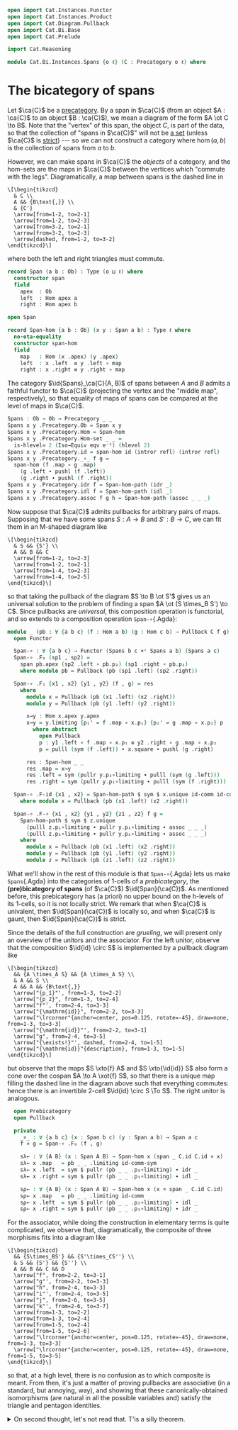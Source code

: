 ```agda
open import Cat.Instances.Functor
open import Cat.Instances.Product
open import Cat.Diagram.Pullback
open import Cat.Bi.Base
open import Cat.Prelude

import Cat.Reasoning

module Cat.Bi.Instances.Spans {o ℓ} (C : Precategory o ℓ) where
```

<!--
```agda
private module C = Cat.Reasoning C
open C
```
-->

# The bicategory of spans

Let $\ca{C}$ be a [precategory]. By a span in $\ca{C}$ (from an object
$A : \ca{C}$ to an object $B : \ca{C}$), we mean a diagram of the form
$A \ot C \to B$. Note that the "vertex" of this span, the object $C$, is
part of the data, so that the collection of "spans in $\ca{C}$" will not
be [a set] (unless $\ca{C}$ is [strict]) --- so we can not construct a
category where $\hom(a,b)$ is the collection of spans from $a$ to $b$.

[precategory]: Cat.Base.html
[a set]: 1Lab.HLevel.html#is-set
[strict]: Cat.Instances.StrictCat.html

However, we can make spans in $\ca{C}$ the _objects_ of a category, and
the hom-sets are the maps in $\ca{C}$ between the vertices which
"commute with the legs". Diagramatically, a map between spans is the
dashed line in

~~~{.quiver}
\[\begin{tikzcd}
  & C \\
  A && {B\text{,}} \\
  & {C'}
  \arrow[from=1-2, to=2-1]
  \arrow[from=1-2, to=2-3]
  \arrow[from=3-2, to=2-1]
  \arrow[from=3-2, to=2-3]
  \arrow[dashed, from=1-2, to=3-2]
\end{tikzcd}\]
~~~

where both the left and right triangles must commute.

```agda
record Span (a b : Ob) : Type (o ⊔ ℓ) where
  constructor span
  field
    apex  : Ob
    left  : Hom apex a
    right : Hom apex b

open Span

record Span-hom {a b : Ob} (x y : Span a b) : Type ℓ where
  no-eta-equality
  constructor span-hom
  field
    map   : Hom (x .apex) (y .apex)
    left  : x .left  ≡ y .left ∘ map
    right : x .right ≡ y .right ∘ map
```

<!--
```agda
open Span-hom
private unquoteDecl eqv = declare-record-iso eqv (quote Span-hom)

Span-hom-path
  : {a b : Ob} {x y : Span a b} {f g : Span-hom x y}
  → f .map ≡ g .map → f ≡ g
Span-hom-path p i .map = p i
Span-hom-path {x = x} {y} {f} {g} p i .left j =
  is-set→squarep (λ i j → Hom-set _ _)
    (λ _ → x .left) (λ j → f .left j) (λ j → g .left j) (λ j → y .left ∘ p j) i j
Span-hom-path {x = x} {y} {f} {g} p i .right j =
  is-set→squarep (λ i j → Hom-set _ _)
    (λ _ → x .right) (λ j → f .right j) (λ j → g .right j) (λ j → y .right ∘ p j) i j
```
-->

The category $\id{Spans}_\ca{C}(A, B)$ of spans between $A$ and $B$
admits a faithful functor to $\ca{C}$ (projecting the vertex and the
"middle map", respectively), so that equality of maps of spans can be
compared at the level of maps in $\ca{C}$.

```agda
Spans : Ob → Ob → Precategory _ _
Spans x y .Precategory.Ob = Span x y
Spans x y .Precategory.Hom = Span-hom
Spans x y .Precategory.Hom-set _ _ =
  is-hlevel≃ 2 (Iso→Equiv eqv e⁻¹) (hlevel 2)
Spans x y .Precategory.id = span-hom id (intror refl) (intror refl)
Spans x y .Precategory._∘_ f g =
  span-hom (f .map ∘ g .map)
    (g .left ∙ pushl (f .left))
    (g .right ∙ pushl (f .right))
Spans x y .Precategory.idr f = Span-hom-path (idr _)
Spans x y .Precategory.idl f = Span-hom-path (idl _)
Spans x y .Precategory.assoc f g h = Span-hom-path (assoc _ _ _)
```

Now suppose that $\ca{C}$ admits pullbacks for arbitrary pairs of maps.
Supposing that we have some spans $S : A \to B$ and $S' : B \to C$, we
can fit them in an M-shaped diagram like

~~~{.quiver}
\[\begin{tikzcd}
  & S && {S'} \\
  A && B && C
  \arrow[from=1-2, to=2-3]
  \arrow[from=1-2, to=2-1]
  \arrow[from=1-4, to=2-3]
  \arrow[from=1-4, to=2-5]
\end{tikzcd}\]
~~~

so that taking the pullback of the diagram $S \to B \ot S'$ gives us an
universal solution to the problem of finding a span $A \ot (S \times_B
S') \to C$. Since pullbacks are _universal_, this composition operation
is functorial, and so extends to a composition operation `Span-∘`{.Agda}:

```agda
module _ (pb : ∀ {a b c} (f : Hom a b) (g : Hom c b) → Pullback C f g) where
  open Functor

  Span-∘ : ∀ {a b c} → Functor (Spans b c ×ᶜ Spans a b) (Spans a c)
  Span-∘ .F₀ (sp1 , sp2) =
    span pb.apex (sp2 .left ∘ pb.p₂) (sp1 .right ∘ pb.p₁)
    where module pb = Pullback (pb (sp1 .left) (sp2 .right))

  Span-∘ .F₁ {x1 , x2} {y1 , y2} (f , g) = res
    where
      module x = Pullback (pb (x1 .left) (x2 .right))
      module y = Pullback (pb (y1 .left) (y2 .right))

      x→y : Hom x.apex y.apex
      x→y = y.limiting {p₁' = f .map ∘ x.p₁} {p₂' = g .map ∘ x.p₂} p
        where abstract
          open Pullback
          p : y1 .left ∘ f .map ∘ x.p₁ ≡ y2 .right ∘ g .map ∘ x.p₂
          p = pulll (sym (f .left)) ∙ x.square ∙ pushl (g .right)

      res : Span-hom _ _
      res .map = x→y
      res .left = sym (pullr y.p₂∘limiting ∙ pulll (sym (g .left)))
      res .right = sym (pullr y.p₁∘limiting ∙ pulll (sym (f .right)))

  Span-∘ .F-id {x1 , x2} = Span-hom-path $ sym $ x.unique id-comm id-comm
    where module x = Pullback (pb (x1 .left) (x2 .right))

  Span-∘ .F-∘ {x1 , x2} {y1 , y2} {z1 , z2} f g =
    Span-hom-path $ sym $ z.unique
      (pulll z.p₁∘limiting ∙ pullr y.p₁∘limiting ∙ assoc _ _ _)
      (pulll z.p₂∘limiting ∙ pullr y.p₂∘limiting ∙ assoc _ _ _)
    where
      module x = Pullback (pb (x1 .left) (x2 .right))
      module y = Pullback (pb (y1 .left) (y2 .right))
      module z = Pullback (pb (z1 .left) (z2 .right))
```

What we'll show in the rest of this module is that `Span-∘`{.Agda} lets
us make `Spans`{.Agda} into the categories of 1-cells of a
_prebicategory_, the **(pre)bicategory of spans** (of $\ca{C}$)
$\id{Span}(\ca{C})$. As mentioned before, this prebicategory has (a
priori) no upper bound on the h-levels of its 1-cells, so it is not
locally strict. We remark that when $\ca{C}$ is univalent, then
$\id{Span}(\ca{C})$ is locally so, and when $\ca{C}$ is gaunt, then
$\id{Span}(\ca{C})$ is strict.

Since the details of the full construction are _grueling_, we will
present only an overview of the unitors and the associator. For the left
unitor, observe that the composition $\id{id} \circ S$ is implemented by
a pullback diagram like

~~~{.quiver}
\[\begin{tikzcd}
  && {A \times_A S} && {A \times_A S} \\
  & A && S \\
  A && A && {B\text{,}}
  \arrow["{p_1}"', from=1-3, to=2-2]
  \arrow["{p_2}", from=1-3, to=2-4]
  \arrow["f"', from=2-4, to=3-3]
  \arrow["{\mathrm{id}}", from=2-2, to=3-3]
  \arrow["\lrcorner"{anchor=center, pos=0.125, rotate=-45}, draw=none, from=1-3, to=3-3]
  \arrow["{\mathrm{id}}"', from=2-2, to=3-1]
  \arrow["g", from=2-4, to=3-5]
  \arrow["{\exists!}"', dashed, from=2-4, to=1-5]
  \arrow["{\mathrm{id}}"{description}, from=1-3, to=1-5]
\end{tikzcd}\]
~~~

but observe that the maps $S \xto{f} A$ and $S \xto{\id{id}} S$ also
form a cone over the cospan $A \to A \xot{f} S$, so that there is a
unique map filling the dashed line in the diagram above such that
everything commutes: hence there is an invertible 2-cell $\id{id} \circ
S \To S$. The right unitor is analogous.

```agda
  open Prebicategory
  open Pullback

  private
    _¤_ : ∀ {a b c} (x : Span b c) (y : Span a b) → Span a c
    f ¤ g = Span-∘ .F₀ (f , g)

    sλ← : ∀ {A B} (x : Span A B) → Span-hom x (span _ C.id C.id ¤ x)
    sλ← x .map   = pb _ _ .limiting id-comm-sym
    sλ← x .left  = sym $ pullr (pb _ _ .p₂∘limiting) ∙ idr _
    sλ← x .right = sym $ pullr (pb _ _ .p₁∘limiting) ∙ idl _

    sρ← : ∀ {A B} (x : Span A B) → Span-hom x (x ¤ span _ C.id C.id)
    sρ← x .map   = pb _ _ .limiting id-comm
    sρ← x .left  = sym $ pullr (pb _ _ .p₂∘limiting) ∙ idl _
    sρ← x .right = sym $ pullr (pb _ _ .p₁∘limiting) ∙ idr _
```

For the associator, while doing the construction in elementary terms is
quite complicated, we observe that, diagramatically, the composite of
three morphisms fits into a diagram like

~~~{.quiver}
\[\begin{tikzcd}
  && {S\times_BS'} && {S'\times_CS''} \\
  & S && {S'} && {S''} \\
  A && B && C && D
  \arrow["f", from=2-2, to=3-1]
  \arrow["g"', from=2-2, to=3-3]
  \arrow["h", from=2-4, to=3-3]
  \arrow["i"', from=2-4, to=3-5]
  \arrow["j", from=2-6, to=3-5]
  \arrow["k"', from=2-6, to=3-7]
  \arrow[from=1-3, to=2-2]
  \arrow[from=1-3, to=2-4]
  \arrow[from=1-5, to=2-4]
  \arrow[from=1-5, to=2-6]
  \arrow["\lrcorner"{anchor=center, pos=0.125, rotate=-45}, draw=none, from=1-3, to=3-3]
  \arrow["\lrcorner"{anchor=center, pos=0.125, rotate=-45}, draw=none, from=1-5, to=3-5]
\end{tikzcd}\]
~~~

so that, at a high level, there is no confusion as to which composite is
meant. From then, it's just a matter of proving pullbacks are
associative (in a standard, but annoying, way), and showing that these
canonically-obtained isomorphisms (are natural in all the possible
variables and) satisfy the triangle and pentagon identities.

<details>
<summary>On second thought, let's not read that. T'is a silly theorem.</summary>

```agda
    sα← : ∀ {A B C D} ((f , g , h) : Span C D × Span B C × Span A B)
        → Span-hom ((f ¤ g) ¤ h) (f ¤ (g ¤ h))
    sα← (f , g , h) .map = pb _ _ .limiting resp′ where
      abstract
        resp : g .left C.∘ pb (f .left) (g .right) .p₂
           C.∘ pb ((f ¤ g) .left) (h .right) .p₁
             ≡ h .right C.∘ pb ((f ¤ g) .left) (h .right) .p₂
        resp = assoc _ _ _ ∙ pb _ _ .square

      shuffle = pb _ _ .limiting {p₁' = pb _ _ .p₂ C.∘ pb _ _ .p₁} {p₂' = pb _ _ .p₂} resp

      abstract
        resp′ : f .left C.∘ pb (f .left) (g .right) .p₁
            C.∘ pb ((f ¤ g) .left) (h .right) .p₁
              ≡ (g ¤ h) .right C.∘ shuffle
        resp′ = sym $ pullr (pb _ _ .p₁∘limiting) ∙ extendl (sym (pb _ _ .square))

    sα← (f , g , h) .left = sym $ pullr (pb _ _ .p₂∘limiting) ∙ pullr (pb _ _ .p₂∘limiting)
    sα← (f , g , h) .right = sym $ pullr (pb _ _ .p₁∘limiting) ∙ assoc _ _ _

    sα→ : ∀ {A B C D} ((f , g , h) : Span C D × Span B C × Span A B)
        → Span-hom (f ¤ (g ¤ h)) ((f ¤ g) ¤ h)
    sα→ (f , g , h) .map = pb _ _ .limiting resp′ where
      abstract
        resp : f .left C.∘ pb (f .left) ((g ¤ h) .right) .p₁
             ≡ g .right C.∘ pb (g .left) (h .right) .p₁
           C.∘ pb (f .left) ((g ¤ h) .right) .p₂
        resp = pb _ _ .square ∙ sym (assoc _ _ _)

      shuffle = pb _ _ .limiting {p₁' = pb _ _ .p₁} {p₂' = pb _ _ .p₁ C.∘ pb _ _ .p₂} resp

      abstract
        resp′ : (f ¤ g) .left C.∘ shuffle
              ≡ h .right C.∘ pb (g .left) (h .right) .p₂
            C.∘ pb (f .left) ((g ¤ h) .right) .p₂
        resp′ = pullr (pb _ _ .p₂∘limiting) ∙ extendl (pb _ _ .square)

    sα→ (f , g , h) .left = sym $ pullr (pb _ _ .p₂∘limiting) ∙ assoc _ _ _
    sα→ (f , g , h) .right = sym $ pullr (pb _ _ .p₁∘limiting) ∙ pullr (pb _ _ .p₁∘limiting)

  Spanᵇ : Prebicategory _ _ _
  Spanᵇ .Ob = C.Ob
  Spanᵇ .Hom = Spans
  Spanᵇ .id = span _ C.id C.id
  Spanᵇ .compose = Span-∘
  Spanᵇ .unitor-l = make-natural-iso
    sλ←
    (λ x → record
      { inv      = span-hom (pb _ _ .p₂) refl (pb _ _ .square)
      ; inverses = record
        { invl = Span-hom-path (Pullback.unique₂ (pb _ _) {p = idl _ ∙ ap₂ C._∘_ refl (introl refl)}
            (pulll (pb _ _ .p₁∘limiting))
            (pulll (pb _ _ .p₂∘limiting))
            (id-comm ∙ pb _ _ .square)
            id-comm)
        ; invr = Span-hom-path (pb _ _ .p₂∘limiting)
        }
      })
    λ x y f → Span-hom-path $
      Pullback.unique₂ (pb _ _) {p = idl _ ∙ f .right}
        (pulll (pb _ _ .p₁∘limiting) ∙ pullr (pb _ _ .p₁∘limiting) ∙ idl _)
        (pulll (pb _ _ .p₂∘limiting) ∙ pullr (pb _ _ .p₂∘limiting) ∙ idr _)
        (pulll (pb _ _ .p₁∘limiting) ∙ sym (f .right))
        (pulll (pb _ _ .p₂∘limiting) ∙ idl _)
  Spanᵇ .unitor-r = make-natural-iso
    sρ←
    (λ x → record
      { inv      = span-hom (pb _ _ .p₁) (sym (pb _ _ .square)) refl
      ; inverses = record
        { invl = Span-hom-path (Pullback.unique₂ (pb _ _) {p = introl refl}
            (pulll (pb _ _ .p₁∘limiting) ∙ idl _)
            (pulll (pb _ _ .p₂∘limiting))
            (idr _)
            (id-comm ∙ sym (pb _ _ .square)))
        ; invr = Span-hom-path (pb _ _ .p₁∘limiting)
        }
      })
    λ x y f → Span-hom-path $
      Pullback.unique₂ (pb _ _) {p = sym (f .left) ∙ introl refl}
        (pulll (pb _ _ .p₁∘limiting) ∙ pullr (pb _ _ .p₁∘limiting) ∙ idr _)
        (pulll (pb _ _ .p₂∘limiting) ∙ pullr (pb _ _ .p₂∘limiting) ∙ idl _)
        (pulll (pb _ _ .p₁∘limiting) ∙ idl _)
        (pulll (pb _ _ .p₂∘limiting) ∙ sym (f .left))
  Spanᵇ .associator = make-natural-iso
    sα←
    (λ x → record
      { inv      = sα→ x
      ; inverses = record
        { invl = Span-hom-path $ Pullback.unique₂ (pb _ _) {p = pb _ _ .square}
            (pulll (pb _ _ .p₁∘limiting) ∙ pullr (pb _ _ .p₁∘limiting) ∙ pb _ _ .p₁∘limiting)
            (pulll (pb _ _ .p₂∘limiting) ∙ unique₂ (pb _ _) {p = extendl (pb _ _ .square)}
                (pulll (pb _ _ .p₁∘limiting) ∙ pullr (pb _ _ .p₁∘limiting) ∙ pb _ _ .p₂∘limiting)
                (pulll (pb _ _ .p₂∘limiting) ∙ pb _ _ .p₂∘limiting)
                refl refl)
            (idr _)
            (idr _)
        ; invr = Span-hom-path $ Pullback.unique₂ (pb _ _) {p = pb _ _ .square}
            (pulll (pb _ _ .p₁∘limiting) ∙ unique₂ (pb _ _) {p = extendl (pb _ _ .square)}
              (pulll (pb _ _ .p₁∘limiting) ∙ pb _ _ .p₁∘limiting)
              (pulll (pb _ _ .p₂∘limiting) ∙ pullr (pb _ _ .p₂∘limiting) ∙ pb _ _ .p₁∘limiting)
              refl refl)
            (pulll (pb _ _ .p₂∘limiting) ∙ pullr (pb _ _ .p₂∘limiting) ∙ pb _ _ .p₂∘limiting)
            (idr _)
            (idr _)
        }
      })
    λ x y f → Span-hom-path $ Pullback.unique₂ (pb _ _)
      {p₁' = f .fst .map C.∘ pb _ _ .p₁ C.∘ pb _ _ .p₁}
      {p₂' = pb _ _ .limiting
        {p₁' = f .snd .fst .map C.∘ pb _ _ .p₂ C.∘ pb _ _ .p₁}
        {p₂' = f .snd .snd .map C.∘ pb _ _ .p₂}
        (pulll (sym (f .snd .fst .left)) ∙ assoc _ _ _ ∙ pb _ _ .square ∙ pushl (f .snd .snd .right))}
      {p = sym $ pullr (pb _ _ .p₁∘limiting) ∙ pulll (sym (f .snd .fst .right)) ∙ extendl (sym (pb _ _ .square)) ∙ pushl (f .fst .left)}
      (pulll (pb _ _ .p₁∘limiting) ∙ pullr (pb _ _ .p₁∘limiting))
      (pulll (pb _ _ .p₂∘limiting) ∙ pb _ _ .unique
        (pulll (extendl (pb _ _ .p₁∘limiting)) ∙ pullr (pullr (pb _ _ .p₂∘limiting)) ∙ ap₂ C._∘_ refl (pb _ _ .p₁∘limiting))
        (pulll (extendl (pb _ _ .p₂∘limiting)) ∙ pullr (pullr (pb _ _ .p₂∘limiting)) ∙ ap₂ C._∘_ refl (pb _ _ .p₂∘limiting)))
      (pulll (pb _ _ .p₁∘limiting) ∙ pullr (pb _ _ .p₁∘limiting) ∙ pulll (pb _ _ .p₁∘limiting) ∙ sym (assoc _ _ _))
      (pulll (pb _ _ .p₂∘limiting) ∙ pb _ _ .unique
        (pulll (pb _ _ .p₁∘limiting) ∙ pullr (pb _ _ .p₁∘limiting) ∙ extendl (pb _ _ .p₂∘limiting))
        (pulll (pb _ _ .p₂∘limiting) ∙ pb _ _ .p₂∘limiting))
  Spanᵇ .triangle f g = Span-hom-path $
    pb _ _ .unique
      (pulll (pb _ _ .p₁∘limiting) ∙ pullr (pb _ _ .p₁∘limiting) ∙ pb _ _ .p₁∘limiting ∙ introl refl)
      (pulll (pb _ _ .p₂∘limiting) ∙ pullr (pb _ _ .p₂∘limiting) ∙ eliml refl)
  Spanᵇ .pentagon f g h i = Span-hom-path $
    Pullback.unique₂ (pb _ _)
      {p = pullr (pulll (pb _ _ .p₂∘limiting) ∙ pullr (pulll (pb _ _ .p₂∘limiting) ∙ pullr (pb _ _ .p₂∘limiting)) ∙ ap₂ C._∘_ refl (pulll (pb _ _ .p₁∘limiting)))
         ∙ ap₂ C._∘_ refl (extendl (pb _ _ .p₂∘limiting)) ∙ sym (ap₂ C._∘_ refl (idl _ ∙ extendl (pb _ _ .p₂∘limiting)) ∙ extendl (sym (pb _ _ .square)))}
      (pulll (pb _ _ .p₁∘limiting) ∙ pullr (pulll (pb _ _ .p₁∘limiting)))
      (pulll (pb _ _ .p₂∘limiting) ∙ pullr (pulll (pb _ _ .p₂∘limiting) ∙ pullr (pb _ _ .p₂∘limiting)))
      (pulll (pb _ _ .p₁∘limiting)
      ∙ Pullback.unique₂ (pb _ _) {p = pullr (pb _ _ .p₂∘limiting) ∙ extendl (pb _ _ .square) ∙ sym (assoc _ _ _)}
          (pulll (pb _ _ .p₁∘limiting) ∙ pb _ _ .p₁∘limiting)
          (pulll (pb _ _ .p₂∘limiting) ∙ pullr (pb _ _ .p₂∘limiting))
          (pulll (pb _ _ .p₁∘limiting) ∙ pb _ _ .unique
            (pulll (pb _ _ .p₁∘limiting) ∙ pulll (pb _ _ .p₁∘limiting) ∙ pb _ _ .p₁∘limiting ∙ idl _)
            (pulll (pb _ _ .p₂∘limiting) ∙ pulll (pullr (pb _ _ .p₂∘limiting)) ∙ pullr (pullr (pb _ _ .p₂∘limiting) ∙ pulll (pb _ _ .p₁∘limiting)) ∙ pulll (pb _ _ .p₁∘limiting)))
          (pulll (pb _ _ .p₂∘limiting) ∙ pullr (pulll (pb _ _ .p₂∘limiting) ∙ pullr (pb _ _ .p₂∘limiting))
          ∙ ap₂ C._∘_ refl (pulll (pb _ _ .p₁∘limiting)) ∙ pulll (pb _ _ .p₂∘limiting) ∙ sym (assoc _ _ _)))
      ( pulll (pb _ _ .p₂∘limiting)
      ·· pullr (pb _ _ .p₂∘limiting)
      ·· sym (idl _ ·· pulll (pb _ _ .p₂∘limiting) ·· sym (assoc _ _ _)))
```
</details>
